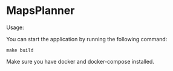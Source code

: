 # MapsPlanner

Usage:

You can start the application by running the following command:

`make build`

Make sure you have docker and docker-compose installed.
